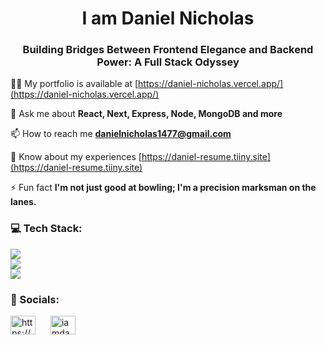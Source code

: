 
<h1 align="center">I am Daniel Nicholas</h1>
<h3 align="center">Building Bridges Between Frontend Elegance and Backend Power: A Full Stack Odyssey</h3>

👨‍💻 My portfolio is available at [https://daniel-nicholas.vercel.app/](https://daniel-nicholas.vercel.app/)

💬 Ask me about **React, Next, Express, Node, MongoDB and more**

📫 How to reach me **danielnicholas1477@gmail.com**

📄 Know about my experiences [https://daniel-resume.tiiny.site](https://daniel-resume.tiiny.site)

⚡ Fun fact **I'm not just good at bowling; I'm a precision marksman on the lanes.**

<h3 align="left">💻 Tech Stack:</h3>
<p align="left">
  <a href="https://skillicons.dev">
    <img src="https://skillicons.dev/icons?i=html,css,javascript,typescript,react,redux,nextjs,jest,figma" /><br />
    <img src="https://skillicons.dev/icons?i=nodejs,express,mongodb,firebase,postgres" /><br />
    <img src="https://skillicons.dev/icons?i=vercel,postman,netlify" />
  </a>
</p>

<h3 align="left">👯 Socials:</h3>
<p align="left">
  <a href="https://linkedin.com/in/https://www.linkedin.com/in/daniel-nicholas-83b12023a" target="blank"><img align="center" style="margin-right: 10px;" src="https://raw.githubusercontent.com/rahuldkjain/github-profile-readme-generator/master/src/images/icons/Social/linked-in-alt.svg" alt="https://www.linkedin.com/in/daniel-nicholas-83b12023a" height="30" width="40" /></a>
  <a href="https://instagram.com/iamdanielnicholas" target="blank"><img align="center" style="margin-left: 10px;" src="https://raw.githubusercontent.com/rahuldkjain/github-profile-readme-generator/master/src/images/icons/Social/instagram.svg" alt="iamdanielnicholas" height="30" width="40" /></a>
</p>


